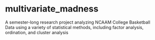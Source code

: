 # multivariate_madness
A semester-long research project analyzing NCAAM College Basketball Data using a variety of statistical methods, including factor analysis, ordination, and cluster analysis
